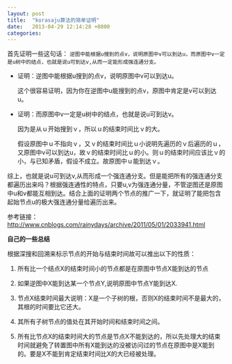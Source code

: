 ```yaml
---
layout: post
title:  "korasaju算法的简单证明"
date:   2013-04-29 12:14:28 +0800
categories: 
---
```


首先证明一些这句话： `逆图中能根据u搜到的点v，说明原图中v可以到达u，而原图中v一定是u树中的结点，也就是说u可到达v,从而一定能形成强连通分支。`

- 证明：逆图中能根据u搜到的点v，说明原图中v可以到达u。

	这个很容易证明，因为你在逆图中u能搜到的点v，原图中肯定是v可以到达u。

- 证明：而原图中v一定是u树中的结点，也就是说u可到达v。

  因为是从ｕ开始搜到ｖ，所以ｕ的结束时间比ｖ的大。

  假设原图中ｕ不指向ｖ，又ｖ的结束时间比ｕ小说明先遍历的ｖ后遍历的ｕ，又原图中v可以到达u，故ｖ的结束时间比ｕ的小。则ｕ的结束时间应该比ｖ的小，与已知矛盾，假设不成立。故原图中ｕ能到达ｖ。

 
综上，也就是说u可到达v,从而形成一个强连通分支。但是能把所有的强连通分支都遍历出来吗？根据强连通性的特点，只要u,v为强连通分量，不管逆图还是原图中u和v都能互相到达。结合上面的证明两个节点的推广一下，就证明了能把包含起始节点u的极大强连通分量给遍历出来。


参考链接：http://www.cnblogs.com/rainydays/archive/2011/05/01/2033941.html


**自己的一些总结**


根据深搜和回溯来标示节点的开始与结束时间故可以推出以下的性质：


1. 所有比一个结点X的结束时间小的节点都是在原图中节点X能到达的节点


2. 如果逆图中X能到达某一个节点Y,说明原图中节点Y能到达X.


3. 节点X结束时间最大说明：X是一个子树的根，否则X的结束时间不是最大的，其根的时间要比它还大。


4. 其所有子树节点的值处在其开始时间和结束时间之间。


5. 所有比节点X的结束时间大的节点是节点X不能到达的，所以先处理大的结束时间就避免了转置图中所有X能到达的没被访问过的节点在原图中是X能到的。要是X不能到肯定结束时间比X的大已经被处理。